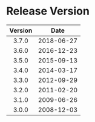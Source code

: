 # Release Version

| Version | Date |
| :---: | :---: |
| 3.7.0 | 2018-06-27 |
| 3.6.0 | 2016-12-23 |
| 3.5.0 | 2015-09-13 |
| 3.4.0 | 2014-03-17 |
| 3.3.0 | 2012-09-29 |
| 3.2.0 | 2011-02-20 |
| 3.1.0 | 2009-06-26 |
| 3.0.0 | 2008-12-03 |



